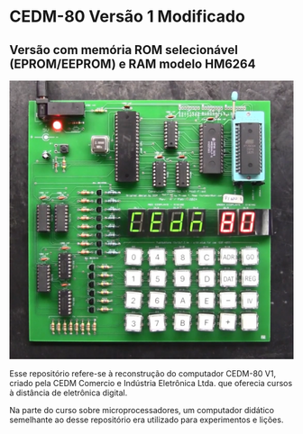 # CEDM-80 Versão 1 Modificado
## Versão com memória ROM selecionável (EPROM/EEPROM) e RAM modelo HM6264

![CEDM-80 Versão 1 Modificado](/assets/CEDM_V1_Mod.png)

Esse repositório refere-se à reconstrução do computador CEDM-80 V1, criado pela
CEDM Comercio e Indústria Eletrônica Ltda. que oferecia cursos à distância de
eletrônica digital. 

Na parte do curso sobre microprocessadores, um computador didático semelhante ao 
desse repositório era utilizado para experimentos e lições.

